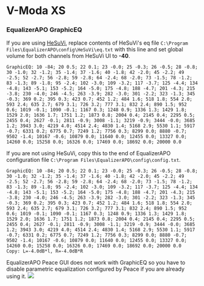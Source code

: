 # V-Moda XS
### EqualizerAPO GraphicEQ
If you are using [HeSuVi](https://sourceforge.net/projects/hesuvi/), replace contents of HeSuVi's eq file `C:\Program Files\EqualizerAPO\config\HeSuVi\eq.txt` with this line and set global volume for both channels from HeSuVi UI to **-40**.
```
GraphicEQ: 10 -84; 20 0.5; 22 0.1; 23 -0.0; 25 -0.3; 26 -0.5; 28 -0.8; 30 -1.0; 32 -1.2; 35 -1.4; 37 -1.6; 40 -1.8; 42 -2.0; 45 -2.2; 49 -2.5; 52 -2.7; 56 -2.8; 59 -2.8; 64 -2.4; 68 -2.0; 73 -1.5; 78 -1.2; 83 -1.3; 89 -1.8; 95 -2.4; 102 -3.0; 109 -3.2; 117 -3.7; 125 -4.4; 134 -4.8; 143 -5.1; 153 -5.2; 164 -5.0; 175 -4.8; 188 -4.7; 201 -4.3; 215 -3.8; 230 -4.0; 246 -4.5; 263 -3.9; 282 -3.0; 301 -2.2; 323 -1.3; 345 -0.3; 369 0.2; 395 0.3; 423 0.7; 452 1.2; 484 1.6; 518 1.8; 554 2.0; 593 2.4; 635 2.7; 679 3.1; 726 3.2; 777 3.1; 832 2.4; 890 1.5; 952 0.6; 1019 -0.1; 1090 -0.1; 1167 0.3; 1248 0.9; 1336 1.3; 1429 1.8; 1529 2.0; 1636 1.7; 1751 1.2; 1873 0.8; 2004 0.4; 2145 0.4; 2295 0.5; 2455 0.4; 2627 -0.1; 2811 -0.9; 3008 -1.1; 3219 -0.9; 3444 -0.0; 3685 1.2; 3943 3.0; 4219 4.0; 4514 2.4; 4830 1.4; 5168 2.9; 5530 1.1; 5917 -0.7; 6331 0.2; 6775 0.7; 7249 1.2; 7756 0.3; 8299 0.0; 8880 -0.7; 9502 -1.4; 10167 -0.6; 10879 0.0; 11640 0.0; 12455 0.0; 13327 0.0; 14260 0.0; 15258 0.0; 16326 0.0; 17469 0.0; 18692 0.0; 20000 0.0
```
If you are not using HeSuVi, copy this to the end of EqualizerAPO configuration file `C:\Program Files\EqualizerAPO\config\config.txt`.
```
GraphicEQ: 10 -84; 20 0.5; 22 0.1; 23 -0.0; 25 -0.3; 26 -0.5; 28 -0.8; 30 -1.0; 32 -1.2; 35 -1.4; 37 -1.6; 40 -1.8; 42 -2.0; 45 -2.2; 49 -2.5; 52 -2.7; 56 -2.8; 59 -2.8; 64 -2.4; 68 -2.0; 73 -1.5; 78 -1.2; 83 -1.3; 89 -1.8; 95 -2.4; 102 -3.0; 109 -3.2; 117 -3.7; 125 -4.4; 134 -4.8; 143 -5.1; 153 -5.2; 164 -5.0; 175 -4.8; 188 -4.7; 201 -4.3; 215 -3.8; 230 -4.0; 246 -4.5; 263 -3.9; 282 -3.0; 301 -2.2; 323 -1.3; 345 -0.3; 369 0.2; 395 0.3; 423 0.7; 452 1.2; 484 1.6; 518 1.8; 554 2.0; 593 2.4; 635 2.7; 679 3.1; 726 3.2; 777 3.1; 832 2.4; 890 1.5; 952 0.6; 1019 -0.1; 1090 -0.1; 1167 0.3; 1248 0.9; 1336 1.3; 1429 1.8; 1529 2.0; 1636 1.7; 1751 1.2; 1873 0.8; 2004 0.4; 2145 0.4; 2295 0.5; 2455 0.4; 2627 -0.1; 2811 -0.9; 3008 -1.1; 3219 -0.9; 3444 -0.0; 3685 1.2; 3943 3.0; 4219 4.0; 4514 2.4; 4830 1.4; 5168 2.9; 5530 1.1; 5917 -0.7; 6331 0.2; 6775 0.7; 7249 1.2; 7756 0.3; 8299 0.0; 8880 -0.7; 9502 -1.4; 10167 -0.6; 10879 0.0; 11640 0.0; 12455 0.0; 13327 0.0; 14260 0.0; 15258 0.0; 16326 0.0; 17469 0.0; 18692 0.0; 20000 0.0
Copy: L=-4.0dB*l, R=-4.0dB*R
```
EqualizerAPO Peace GUI does not work with GraphicEQ so you have to disable parametric equalization configured by Peace if you are already using it.
![](https://raw.githubusercontent.com/jaakkopasanen/AutoEq/master/results/Sonoma%20Model%20One/innerfidelity/onear/V-Moda%20XS/V-Moda%20XS.png)
